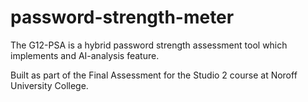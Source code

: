 # password-strength-meter

The G12-PSA is a hybrid password strength assessment tool which implements and AI-analysis feature.

Built as part of the Final Assessment for the Studio 2 course at Noroff University College.
